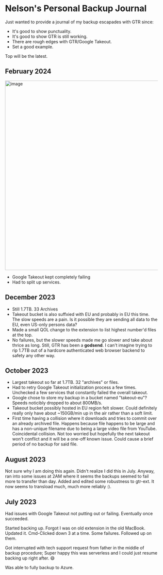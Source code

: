 # Nelson's Personal Backup Journal

Just wanted to provide a journal of my backup escapades with GTR since:

* It's good to show punctuality.
* It's good to show GTR is still working.
* There are rough edges with GTR/Google Takeout.
* Set a good example.

Top will be the latest.

## February 2024

<img width="625" alt="image" src="https://github.com/nelsonjchen/gargantuan-takeout-rocket/assets/5363/3f776bfd-f45c-4ea7-a0f1-58e4fb5f9c9f">

* Google Takeout kept completely failing
* Had to split up services.

## December 2023

* Still 1.7TB. 33 Archives
* Takeout bucket is also suffxied with EU and probably in EU this time. The slow speeds are a pain. Is it possible they are sending all data to the EU, even US-only persons data?
* Made a small QOL change to the extension to list highest number'd files at the top.
* No failures, but the slower speeds made me go slower and take about thrice as long. Still, GTR has been a **godsend**. I can't imagine trying to rip 1.7TB out of a hardcore authenticated web browser backend to safety any other way.

## October 2023

* Largest takeout so far at 1.7TB. 32 "archives" or files.
* Had to retry Google Takeout initialization process a few times. Unchecked a few services that constantly failed the overall takeout.
* Google chose to store my backup in a bucket named "takeout-eu"? Speeds noticibly dropped to about 800MB/s.
* Takeout bucket possibly hosted in EU region felt slower. Could definitely really only have about ~150GB/min up in the air rather than a soft limit.
* First time having a collision where it downloads and tries to commit over an already archived file. Happens because file happens to be large and has a non-unique filename due to being a large video file from YouTube. Coincidental collision. Not too worried but hopefully the next takeout won't conflict and it will be a one-off known issue. Could cause a brief period of no backup for said file.

## August 2023

Not sure why I am doing this again. Didn't realize I did this in July. Anyway, ran into some issues at 2AM where it seems the backups seemed to fail more to transfer than day. Added and edited some robustness to gtr-ext. It now seems to transload much, much more reliably :).

## July 2023

Had issues with Google Takeout not putting out or failing. Eventually once succeeded.

Started backing up. Forgot I was on old extension in the old MacBook. Updated it. Cmd-Clicked down 3 at a time. Some failures. Followed up on them.

Got interrupted with tech support request from father in the middle of backup procedure; Super happy this was serverless and I could just resume backing up right after. 😄

Was able to fully backup to Azure.
